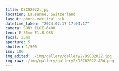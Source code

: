 ```yaml
---
title: DSC02022.jpg
location: Lausanne, Switzerland
layout: photo-vertical.njk
datetime_taken: "2024:02:17 17:04:17"
camera: SONY ILCE-6400
lens: E 35mm F1.8 OSS
focal: 35mm
aperture: 5
shutter: 1/500
iso: 100
img_edited: ./img/gallery/gallery2/DSC02022.jpg
img_raw: ./img/gallery/gallery2/DSC02022.ARW.png
---
```

